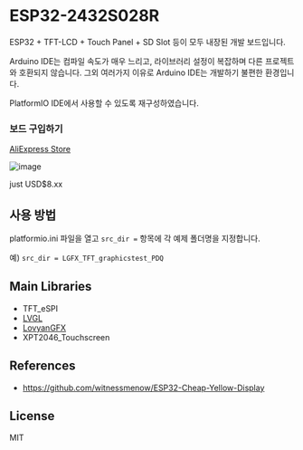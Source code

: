 # ESP32-2432S028R

ESP32 + TFT-LCD + Touch Panel + SD Slot 등이 모두 내장된 개발 보드입니다.

Arduino IDE는 컴파일 속도가 매우 느리고, 라이브러리 설정이 복잡하며 다른 프로젝트와 호환되지 않습니다.
그외 여러가지 이유로 Arduino IDE는 개발하기 불편한 환경입니다.

PlatformIO IDE에서 사용할 수 있도록 재구성하였습니다.

### 보드 구입하기

[AliExpress Store](https://s.click.aliexpress.com/e/_oEkDPab)

![image](https://github.com/user-attachments/assets/0a4fbbd2-c4fa-48ef-bc53-e8ed9a881e4e)

just USD$8.xx

## 사용 방법

platformio.ini 파일을 열고
```src_dir =``` 항목에 각 예제 폴더명을 지정합니다.

예) ```src_dir = LGFX_TFT_graphicstest_PDQ```

## Main Libraries
- TFT_eSPI
- [LVGL](https://github.com/lvgl/lvgl)
- [LovyanGFX](https://github.com/lovyan03/LovyanGFX)
- XPT2046_Touchscreen

## References
- https://github.com/witnessmenow/ESP32-Cheap-Yellow-Display

## License
MIT
